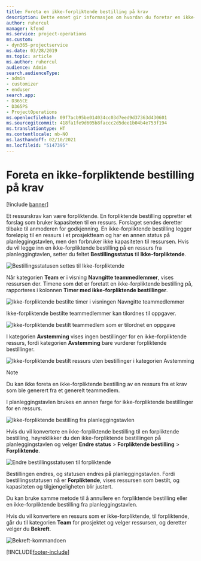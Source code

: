 ```yaml
---
title: Foreta en ikke-forpliktende bestilling på krav
description: Dette emnet gir informasjon om hvordan du foretar en ikke-forpliktende bestilling på krav.
author: ruhercul
manager: kfend
ms.service: project-operations
ms.custom:
- dyn365-projectservice
ms.date: 03/28/2019
ms.topic: article
ms.author: ruhercul
audience: Admin
search.audienceType:
- admin
- customizer
- enduser
search.app:
- D365CE
- D365PS
- ProjectOperations
ms.openlocfilehash: 09f7acb95be014034cc03d7eed9d37363d430601
ms.sourcegitcommit: 418fa1fe9d605b8faccc2d5dee1b04b4e753f194
ms.translationtype: HT
ms.contentlocale: nb-NO
ms.lasthandoff: 02/10/2021
ms.locfileid: "5147395"
---
```

# <a name="soft-book-requirements"></a>Foreta en ikke-forpliktende bestilling på krav

[!include [banner](../includes/psa-now-project-operations.md)]

Et ressurskrav kan være forpliktende. En forpliktende bestilling oppretter et forslag som bruker kapasiteten til en ressurs. Forslaget sendes deretter tilbake til anmoderen for godkjenning. En ikke-forpliktende bestilling legger foreløpig til en ressurs i et prosjektteam og har en annen status på planleggingstavlen, men den forbruker ikke kapasiteten til ressursen. Hvis du vil legge inn en ikke-forpliktende bestilling på en ressurs fra planleggingtavlen, setter du feltet **Bestillingsstatus** til **Ikke-forpliktende**.

![Bestillingsstatusen settes til Ikke-forpliktende](media/Resource-Management-image77.png)

Når kategorien **Team** er i visning **Navngitte teammedlemmer**, vises ressursen der. Timene som det er foretatt en ikke-forpliktende bestilling på, rapporteres i kolonnen **Timer med ikke-forpliktende bestillinger**.

![Ikke-forpliktende bestilte timer i visningen Navngitte teammedlemmer](media/Resource-Management-image78.png)

Ikke-forpliktende bestilte teammedlemmer kan tilordnes til oppgaver.

![Ikke-forpliktende bestilt teammedlem som er tilordnet en oppgave](media/Resource-Management-image79.png)

I kategorien **Avstemming** vises ingen bestillinger for en ikke-forpliktende ressurs, fordi kategorien **Avstemming** bare vurderer forpliktende bestillinger.

![Ikke-forpliktende bestilt ressurs uten bestillinger i kategorien Avstemming](media/Resource-Management-image80.png)

> [!NOTE]
> Du kan ikke foreta en ikke-forpliktende bestilling av en ressurs fra et krav som ble generert fra et generelt teammedlem.

I planleggingstavlen brukes en annen farge for ikke-forpliktende bestillinger for en ressurs.

![Ikke-forpliktende bestilling fra planleggingstavlen](media/Resource-Management-image81.png)

Hvis du vil konvertere en ikke-forpliktende bestilling til en forpliktende bestilling, høyreklikker du den ikke-forpliktende bestillingen på planleggingstavlen og velger **Endre status** \> **Forpliktende bestilling** \> **Forpliktende**.

![Endre bestillingsstatusen til forpliktende](media/Resource-Management-image82.png)

Bestillingen endres, og statusen endres på planleggingstavlen. Fordi bestillingsstatusen nå er **Forpliktende**, vises ressursen som bestilt, og kapasiteten og tilgjengeligheten blir justert.

Du kan bruke samme metode til å annullere en forpliktende bestilling eller en ikke-forpliktende bestilling fra planleggingstavlen.

Hvis du vil konvertere en ressurs som er ikke-forpliktende, til forpliktende, går du til kategorien **Team** for prosjektet og velger ressursen, og deretter velger du **Bekreft**.

![Bekreft-kommandoen](media/Resource-Management-image83.png)


[!INCLUDE[footer-include](../includes/footer-banner.md)]